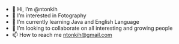 - 👋 Hi, I’m @ntonkih
- 👀 I’m interested in Fotography
- 🌱 I’m currently learning Java and English Language
- 💞️ I’m looking to collaborate on all interesting and growing people
- 📫 How to reach me ntonkih@gmail.com


<!---
ntonkih/ntonkih is a ✨ special ✨ repository because its `README.md` (this file) appears on your GitHub profile.
You can click the Preview link to take a look at your changes.
--->
